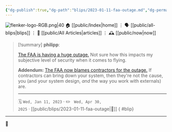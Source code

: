 ```yaml
---
{"dg-publish":true,"dg-path":"blips/2023-01-11-faa-outage.md","dg-permalink":"2023/01/11/faa-outage/","permalink":"/2023/01/11/faa-outage/","title":"philipp @ 2023-01-11"}
---
```



<div class="transclusion internal-embed is-loaded"><div class="markdown-embed">




![flenker-logo-RGB.png|40](/img/user/attachments/flenker-logo-RGB.png)
🏠 [[public/Index\|home]]  ⋮ 🗣️ [[public/all-blips\|blips]] ⋮  📝 [[public/All Articles\|articles]]  ⋮ 🕰️ [[public/now\|now]]


</div></div>


> [!summary] **philipp**:
>
> [The FAA is having a huge outage.](https://www.fly.faa.gov/adv/adv_otherdis.jsp?advn=13&adv_date=01112023&facId=DCC&title=NOTAM+SYSTEM+EQUIPMENT+OUTAGE_FYI&titleDate=01/11/23) Not sure how this impacts my subjective level of security when it comes to flying.
>
> **Addendum:**
> [The FAA now blames contractors for the outage.](https://fortune.com/2023/01/13/faa-computer-failure-grounded-thousands-flights-caused-2-contractors-introduced-data-errors-notam-system/) If contractors can bring down your system, then they're not the cause, you (and your system design, _and_ the way you work with externals) are.
> - - -
>
> 🗓️ <code>Wed, Jan 11, 2023</code>  · ✏️ <code> Wed, Apr 30, 2025</code>  · [[public/blips/2023-01-11-faa-outage\|🔗]]
{ #blip}


- - -

 👾
